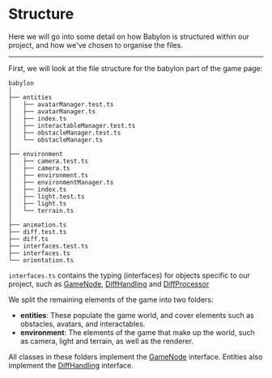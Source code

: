 # Structure

Here we will go into some detail on how Babylon is structured within our project, and how we've chosen to organise the files.

---

First, we will look at the file structure for the babylon part of the game page:
```
babylon
│
├── entities
│   ├── avatarManager.test.ts
│   ├── avatarManager.ts
│   ├── index.ts
│   ├── interactableManager.test.ts
│   ├── obstacleManager.test.ts
│   └── obstacleManager.ts
│
├── environment
│   ├── camera.test.ts
│   ├── camera.ts
│   ├── environment.ts
│   ├── environmentManager.ts
│   ├── index.ts
│   ├── light.test.ts
│   ├── light.ts
│   └── terrain.ts
│
├── animation.ts
├── diff.test.ts
├── diff.ts
├── interfaces.test.ts
├── interfaces.ts
└── orientation.ts
```
`interfaces.ts` contains the typing (interfaces) for objects specific to our project, such as [GameNode](../gamenode/README.md#GameNode), [DiffHandling](../diff/README.md##DiffHandling) and [DiffProcessor](../diff/README.md##DiffProcessor)

We split the remaining elements of the game into two folders: 
* **entities**: These populate the game world, and cover elements such as obstacles, avatars, and interactables.
* **environment**: The elements of the game that make up the world, such as camera, light and terrain, as well as the renderer.

All classes in these folders implement the [GameNode](../gamenode/README.md#GameNode) interface. Entities also implement the [DiffHandling](../diff/README.md#DiffHandling) interface.